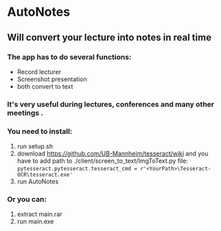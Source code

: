# AutoNotes

## Will convert your lecture into notes in real time
### The app has to do several functions:
- Record lecturer
- Screenshot presentation
- both convert to text
### It's very useful during lectures, conferences and many other meetings .

### You need to install:
  1. run setup.sh
  2. download <https://github.com/UB-Mannheim/tesseract/wiki> and you have to add path to ./client/screen_to_text/ImgToText.py file:
    ```pytesseract.pytesseract.tesseract_cmd = r'<YourPath>\Tesseract-OCR\tesseract.exe' ```
  3. run AutoNotes
### Or you can:
  1. extract main.rar
  2. run main.exe
